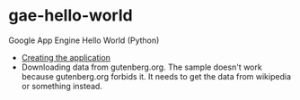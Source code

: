gae-hello-world
===============

Google App Engine Hello World (Python)

 * [Creating the application](https://developers.google.com/appengine/docs/python/gettingstartedpython27/introduction)
 * Downloading data from gutenberg.org. The sample doesn't work because gutenberg.org forbids it. It needs to get the data from wikipedia or something instead.
